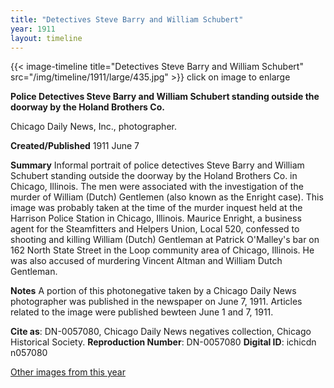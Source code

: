 ```yaml
---
title: "Detectives Steve Barry and William Schubert"
year: 1911
layout: timeline
---
```


{{< image-timeline title="Detectives Steve Barry and William Schubert" src="/img/timeline/1911/large/435.jpg" >}}
click on image to enlarge

__**Police Detectives Steve Barry and William Schubert standing outside the doorway by the Holand Brothers Co.**__

Chicago Daily News, Inc., photographer.

**Created/Published**
1911 June 7

**Summary**
Informal portrait of police detectives Steve Barry and William Schubert standing outside the doorway by the Holand Brothers Co. in Chicago, Illinois. The men were associated with the investigation of the murder of William (Dutch) Gentlemen (also known as the Enright case). This image was probably taken at the time of the murder inquest held at the Harrison Police Station in Chicago, Illinois. Maurice Enright, a business agent for the Steamfitters and Helpers Union, Local 520, confessed to shooting and killing William (Dutch) Gentleman at Patrick O'Malley's bar on 162 North State Street in the Loop community area of Chicago, Illinois. He was also accused of murdering Vincent Altman and William Dutch Gentleman.

**Notes**
A portion of this photonegative taken by a Chicago Daily News photographer was published in the newspaper on June 7, 1911. Articles related to the image were published bewteen June 1 and 7, 1911.

__Cite as__: DN-0057080, Chicago Daily News negatives collection, Chicago Historical Society.
__Reproduction Number__: DN-0057080
__Digital ID__: ichicdn n057080 

[Other images from this year](/historical/timeline/1911)